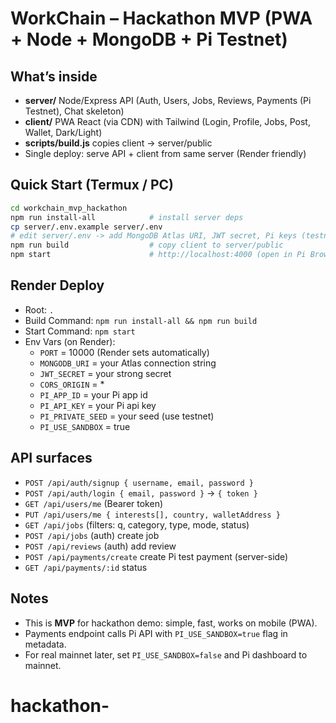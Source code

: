 # WorkChain – Hackathon MVP (PWA + Node + MongoDB + Pi Testnet)

## What’s inside
- **server/** Node/Express API (Auth, Users, Jobs, Reviews, Payments (Pi Testnet), Chat skeleton)
- **client/** PWA React (via CDN) with Tailwind (Login, Profile, Jobs, Post, Wallet, Dark/Light)
- **scripts/build.js** copies client → server/public
- Single deploy: serve API + client from same server (Render friendly)

## Quick Start (Termux / PC)
```bash
cd workchain_mvp_hackathon
npm run install-all            # install server deps
cp server/.env.example server/.env
# edit server/.env -> add MongoDB Atlas URI, JWT secret, Pi keys (testnet)
npm run build                  # copy client to server/public
npm start                      # http://localhost:4000 (open in Pi Browser for wallet flow)
```

## Render Deploy
- Root: `.`
- Build Command: `npm run install-all && npm run build`
- Start Command: `npm start`
- Env Vars (on Render):
  - `PORT` = 10000 (Render sets automatically)
  - `MONGODB_URI` = your Atlas connection string
  - `JWT_SECRET` = your strong secret
  - `CORS_ORIGIN` = *
  - `PI_APP_ID` = your Pi app id
  - `PI_API_KEY` = your Pi api key
  - `PI_PRIVATE_SEED` = your seed (use testnet)
  - `PI_USE_SANDBOX` = true

## API surfaces
- `POST /api/auth/signup { username, email, password }`
- `POST /api/auth/login { email, password }` → `{ token }`
- `GET /api/users/me` (Bearer token)
- `PUT /api/users/me { interests[], country, walletAddress }`
- `GET /api/jobs` (filters: q, category, type, mode, status)
- `POST /api/jobs` (auth) create job
- `POST /api/reviews` (auth) add review
- `POST /api/payments/create` create Pi test payment (server-side)
- `GET /api/payments/:id` status

## Notes
- This is **MVP** for hackathon demo: simple, fast, works on mobile (PWA).
- Payments endpoint calls Pi API with `PI_USE_SANDBOX=true` flag in metadata.
- For real mainnet later, set `PI_USE_SANDBOX=false` and Pi dashboard to mainnet.
# hackathon-
